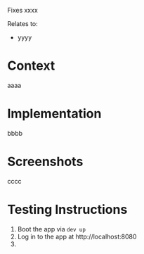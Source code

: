 Fixes xxxx

Relates to:

- yyyy

# Context

aaaa

# Implementation

bbbb

# Screenshots

cccc

# Testing Instructions

1. Boot the app via `dev up`
2. Log in to the app at http://localhost:8080
3.
